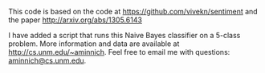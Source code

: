 This code is based on the code at https://github.com/vivekn/sentiment and the paper http://arxiv.org/abs/1305.6143

I have added a script that runs this Naive Bayes classifier on a 5-class problem. More information and data are available at http://cs.unm.edu/~aminnich. Feel free to email me with questions: aminnich@cs.unm.edu.
